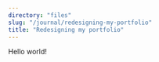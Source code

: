```yaml
---
directory: "files"
slug: "/journal/redesigning-my-portfolio"
title: "Redesigning my portfolio"
---
```


Hello world!
